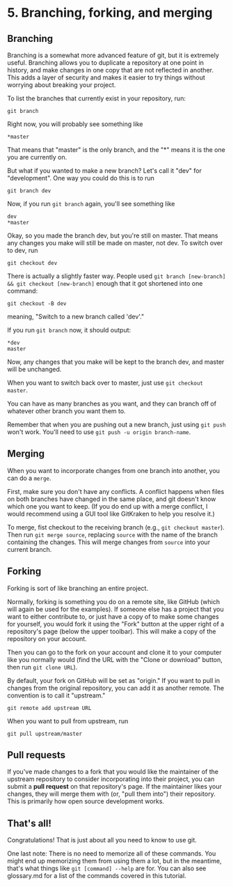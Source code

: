 # 5. Branching, forking, and merging

## Branching

Branching is a somewhat more advanced feature of git, but it is extremely useful. Branching allows you to duplicate a repository at one point in history, and
make changes in one copy that are not reflected in another. This adds a layer of security and makes it easier to try things without worrying about breaking
your project.

To list the branches that currently exist in your repository, run:

```git
git branch
```

Right now, you will probably see something like

```
*master
```

That means that "master" is the only branch, and the "\*" means it is the one you are currently on.

But what if you wanted to make a new branch? Let's call it "dev" for "development". One way you could do this is to run

```git
git branch dev
```

Now, if you run `git branch` again, you'll see something like

```
dev
*master
```

Okay, so you made the branch dev, but you're still on master. That means any changes you make will still be made on master, not dev. To switch over to dev, run

```git
git checkout dev
```

There is actually a slightly faster way. People used `git branch [new-branch] && git checkout [new-branch]` enough that it got shortened into one command:

```git
git checkout -B dev
```

meaning, "Switch to a new branch called 'dev'."

If you run `git branch` now, it should output:

```
*dev
master
```

Now, any changes that you make will be kept to the branch dev, and master will be unchanged.

When you want to switch back over to master, just use `git checkout master`.

You can have as many branches as you want, and they can branch off of whatever other branch you want them to.

Remember that when you are pushing out a new branch, just using `git push` won't work. You'll need to use `git push -u origin branch-name`.

## Merging

When you want to incorporate changes from one branch into another, you can do a `merge`.

First, make sure you don't have any conflicts. A conflict happens when files on both branches have changed in the same place, and git doesn't know which one
you want to keep. (If you do end up with a merge conflict, I would recommend using a GUI tool like GitKraken to help you resolve it.)

To merge, fist checkout to the receiving branch (e.g., `git checkout master`). Then run `git merge source`, replacing `source` with the name of the branch
containing the changes. This will merge changes from `source` into your current branch.

## Forking

Forking is sort of like branching an entire project.

Normally, forking is something you do on a remote site, like GitHub (which will again be used for the examples). If someone else has a project that you want to
either contribute to, or just have a copy of to make some changes for yourself, you would fork it using the "Fork" button at the upper right of a repository's
page (below the upper toolbar). This will make a copy of the repository on your account.

Then you can go to the fork on your account and clone it to your computer like you normally would (find the URL with the "Clone or download" button, then run
`git clone URL`).

By default, your fork on GitHub will be set as "origin." If you want to pull in changes from the original repository, you can add it as another remote. The
convention is to call it "upstream."


```git
git remote add upstream URL
```

When you want to pull from upstream, run

```git
git pull upstream/master
```

## Pull requests

If you've made changes to a fork that you would like the maintainer of the upstream repository to consider incorporating into their project, you can submit a
**pull request** on that repository's page. If the maintainer likes your changes, they will merge them with (or, "pull them into") their repository. This is
primarily how open source development works.

## That's all!

Congratulations! That is just about all you need to know to use git.

One last note: There is no need to memorize all of these commands. You might end up memorizing them from using them a lot, but in the meantime, that's what
things like `git [command] --help` are for. You can also see glossary.md for a list of the commands covered in this tutorial.
